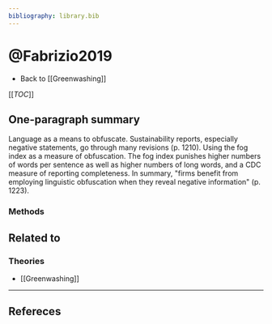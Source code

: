 ```yaml
---
bibliography: library.bib
---
```


# @Fabrizio2019

* Back to [[Greenwashing]]

[[_TOC_]]

## One-paragraph summary

Language as a means to obfuscate. Sustainability reports, especially negative statements, go through many revisions (p. 1210). Using the fog index as a measure of obfuscation. The fog index punishes higher numbers of words per sentence as well as higher numbers of long words, and a CDC measure of reporting completeness. In summary, "firms benefit from employing linguistic obfuscation when they reveal negative information" (p. 1223).

### Methods

## Related to

### Theories
* [[Greenwashing]]

---

## Refereces